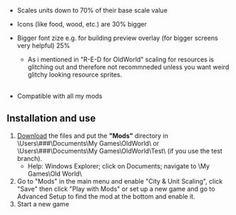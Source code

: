 
- Scales units down to 70% of their base scale value
   
- Icons (like food, wood, etc.) are 30% bigger
   
- Bigger font zize e.g. for building preview overlay (for bigger screens very helpful) 25%
   - As i mentioned in "R-E-D for OldWorld" scaling for resources is glitching out and therefore not recommneded unless you want weird glitchy looking resource sprites.
<br><br>
- Compatible with all my mods



## Installation and use

1. [Download](https://github.com/ShadowDuke/OW_City-Unit-Scaling/archive/master.zip) the files and put the **"Mods"** directory in \Users\\###\Documents\My Games\OldWorld\ or \Users\\###\Documents\My Games\OldWorld\Test\ (if you use the test branch).
   - Help: Windows Explorer; click on Documents; navigate to \My Games\Old World\
2. Go to "Mods" in the main menu and enable "City & Unit Scaling", click "Save" then click "Play with Mods" or set up a new game and go to Advanced Setup to find the mod at the bottom and enable it.
3. Start a new game
